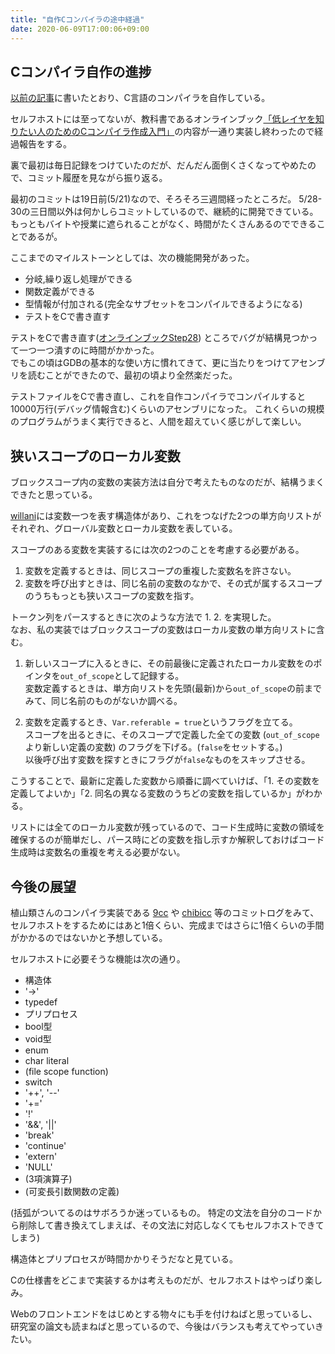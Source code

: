 ```yaml
---
title: "自作Cコンパイラの途中経過"
date: 2020-06-09T17:00:06+09:00
---
```


## Cコンパイラ自作の進捗

[以前の記事](https://memo.basd4g.net/posts/willani-start/)に書いたとおり、C言語のコンパイラを自作している。

セルフホストには至ってないが、教科書であるオンラインブック[「低レイヤを知りたい人のためのCコンパイラ作成入門」](https://www.sigbus.info/compilerbook)の内容が一通り実装し終わったので経過報告をする。

裏で最初は毎日記録をつけていたのだが、だんだん面倒くさくなってやめたので、コミット履歴を見ながら振り返る。

最初のコミットは19日前(5/21)なので、そろそろ三週間経ったところだ。
5/28-30の三日間以外は何かしらコミットしているので、継続的に開発できている。もっともバイトや授業に遮られることがなく、時間がたくさんあるのでできることであるが。

ここまでのマイルストーンとしては、次の機能開発があった。

- 分岐,繰り返し処理ができる
- 関数定義ができる
- 型情報が付加される(完全なサブセットをコンパイルできるようになる)
- テストをCで書き直す

テストをCで書き直す([オンラインブックStep28](https://www.sigbus.info/compilerbook#%E3%82%B9%E3%83%86%E3%83%83%E3%83%9728-%E3%83%86%E3%82%B9%E3%83%88%E3%82%92c%E3%81%A7%E6%9B%B8%E3%81%8D%E7%9B%B4%E3%81%99))
ところでバグが結構見つかって一つ一つ潰すのに時間がかかった。  
でもこの頃はGDBの基本的な使い方に慣れてきて、更に当たりをつけてアセンブリを読むことができたので、最初の頃より全然楽だった。

テストファイルをCで書き直し、これを自作コンパイラでコンパイルすると10000万行(デバッグ情報含む)くらいのアセンブリになった。
これくらいの規模のプログラムがうまく実行できると、人間を超えていく感じがして楽しい。

## 狭いスコープのローカル変数

ブロックスコープ内の変数の実装方法は自分で考えたものなのだが、結構うまくできたと思っている。

[willani](https://github.com/basd4g/willani)には変数一つを表す構造体があり、これをつなげた2つの単方向リストがそれぞれ、グローバル変数とローカル変数を表している。

スコープのある変数を実装するには次の2つのことを考慮する必要がある。

1. 変数を定義するときは、同じスコープの重複した変数名を許さない。
2. 変数を呼び出すときは、同じ名前の変数のなかで、その式が属するスコープのうちもっとも狭いスコープの変数を指す。

トークン列をパースするときに次のような方法で 1. 2. を実現した。  
なお、私の実装ではブロックスコープの変数はローカル変数の単方向リストに含む。

1. 新しいスコープに入るときに、その前最後に定義されたローカル変数をのポインタを`out_of_scope`として記録する。  
変数定義するときは、単方向リストを先頭(最新)から`out_of_scope`の前までみて、同じ名前のものがないか調べる。

2. 変数を定義するとき、`Var.referable = true`というフラグを立てる。  
スコープを出るときに、そのスコープで定義した全ての変数 (`out_of_scope`より新しい定義の変数) のフラグを下げる。(`false`をセットする。)  
以後呼び出す変数を探すときにフラグが`false`なものをスキップさせる。

こうすることで、最新に定義した変数から順番に調べていけば、「1. その変数を定義してよいか」「2. 同名の異なる変数のうちどの変数を指しているか」がわかる。

リストには全てのローカル変数が残っているので、コード生成時に変数の領域を確保するのが簡単だし、パース時にどの変数を指し示すか解釈しておけばコード生成時は変数名の重複を考える必要がない。

## 今後の展望

植山類さんのコンパイラ実装である [9cc](https://github.com/rui314/9cc) や [chibicc](https://github.com/rui314/chibicc) 等のコミットログをみて、セルフホストをするためにはあと1倍くらい、完成まではさらに1倍くらいの手間がかかるのではないかと予想している。

セルフホストに必要そうな機能は次の通り。

- 構造体
- '->'
- typedef
- プリプロセス
- bool型
- void型
- enum
- char literal
- (file scope function)
- switch
- '++', '--'
- '+='
- '!'
- '&&', '||'
- 'break'
- 'continue'
- 'extern'
- 'NULL'
- (3項演算子)
- (可変長引数関数の定義)

(括弧がついてるのはサボろうか迷っているもの。
特定の文法を自分のコードから削除して書き換えてしまえば、その文法に対応しなくてもセルフホストできてしまう)

構造体とプリプロセスが時間かかりそうだなと見ている。

Cの仕様書をどこまで実装するかは考えものだが、セルフホストはやっぱり楽しみ。

Webのフロントエンドをはじめとする物々にも手を付けねばと思っているし、研究室の論文も読まねばと思っているので、今後はバランスも考えてやっていきたい。
